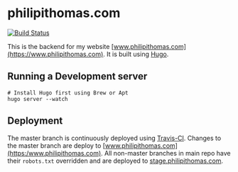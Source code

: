 # philipithomas.com

[![Build Status](https://travis-ci.org/philipithomas/www.philipithomas.com.svg)](https://travis-ci.org/philipithomas/www.philipithomas.com)

This is the  backend for my website [www.philipithomas.com](https://www.philipithomas.com). It is built using [Hugo](http://gethugo.io).

## Running a Development server


```
# Install Hugo first using Brew or Apt
hugo server --watch
```


## Deployment

The master branch is continuously deployed using [Travis-CI](https://travis-ci.org/philipithomas/www.philipithomas.com). Changes to the master branch are deploy to [www.philipithomas.com](https:/www.philipithomas.com). All non-master branches in main repo have their `robots.txt` overridden and are deployed to [stage.philipithomas.com](https://stage.philipithomas.com).
